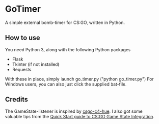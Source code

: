 # GoTimer
A simple external bomb-timer for CS:GO, written in Python.

## How to use
You need Python 3, along with the following Python packages
* Flask
* Tkinter (if not installed)
* Requests

With these in place, simply launch go_timer.py ("python go_timer.py")
For Windows users, you can also just click the supplied bat-file.

## Credits
The GameState-listener is inspired by [csgo-c4-hue](https://github.com/doobix/csgo-c4-hue).
I also got some valuable tips from the [Quick Start guide to CS:GO Game State Integration](https://github.com/tsuriga/csgo-gsi-qsguide).
